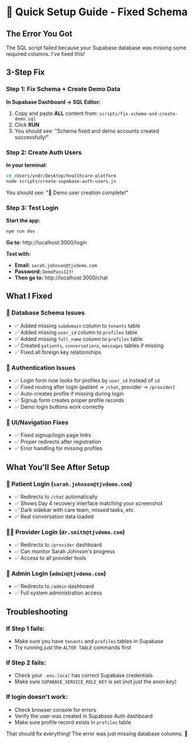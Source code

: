 # 🚀 Quick Setup Guide - Fixed Schema

## The Error You Got
The SQL script failed because your Supabase database was missing some required columns. I've fixed this!

## 3-Step Fix

### Step 1: Fix Schema + Create Demo Data
**In Supabase Dashboard → SQL Editor:**
1. Copy and paste **ALL** content from: `scripts/fix-schema-and-create-demo.sql` 
2. Click **RUN**
3. You should see: "Schema fixed and demo accounts created successfully!"

### Step 2: Create Auth Users  
**In your terminal:**
```bash
cd /Users/yndr/Desktop/healthcare-platform
node scripts/create-supabase-auth-users.js
```
You should see: "🎉 Demo user creation complete!"

### Step 3: Test Login
**Start the app:**
```bash
npm run dev
```

**Go to:** http://localhost:3000/login

**Test with:**
- **Email:** `sarah.johnson@tjvdemo.com`
- **Password:** `DemoPass123!`
- **Then go to:** http://localhost:3000/chat

## What I Fixed

### 🔧 Database Schema Issues
- ✅ Added missing `subdomain` column to `tenants` table
- ✅ Added missing `user_id` column to `profiles` table  
- ✅ Added missing `full_name` column to `profiles` table
- ✅ Created `patients`, `conversations`, `messages` tables if missing
- ✅ Fixed all foreign key relationships

### 🔐 Authentication Issues  
- ✅ Login form now looks for profiles by `user_id` instead of `id`
- ✅ Fixed routing after login (patient → `/chat`, provider → `/provider`)
- ✅ Auto-creates profile if missing during login
- ✅ Signup form creates proper profile records
- ✅ Demo login buttons work correctly

### 🎨 UI/Navigation Fixes
- ✅ Fixed signup/login page links
- ✅ Proper redirects after registration
- ✅ Error handling for missing profiles

## What You'll See After Setup

### 👤 Patient Login (`sarah.johnson@tjvdemo.com`)
- ✅ Redirects to `/chat` automatically
- ✅ Shows Day 4 recovery interface matching your screenshot
- ✅ Dark sidebar with care team, missed tasks, etc.
- ✅ Real conversation data loaded

### 👨‍⚕️ Provider Login (`dr.smith@tjvdemo.com`) 
- ✅ Redirects to `/provider` dashboard
- ✅ Can monitor Sarah Johnson's progress
- ✅ Access to all provider tools

### 🏥 Admin Login (`admin@tjvdemo.com`)
- ✅ Redirects to `/admin` dashboard  
- ✅ Full system administration access

## Troubleshooting

### If Step 1 fails:
- Make sure you have `tenants` and `profiles` tables in Supabase
- Try running just the `ALTER TABLE` commands first

### If Step 2 fails:
- Check your `.env.local` has correct Supabase credentials
- Make sure `SUPABASE_SERVICE_ROLE_KEY` is set (not just the anon key)

### If login doesn't work:
- Check browser console for errors
- Verify the user was created in Supabase Auth dashboard
- Make sure profile record exists in `profiles` table

That should fix everything! The error was just missing database columns. 🎉